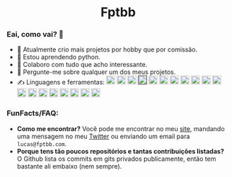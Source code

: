 <h1 align="center">Fptbb</h1>

### Eai, como vai? 👋

- 🔭 Atualmente crio mais projetos por hobby que por comissão.
- 🌱 Estou aprendendo python.
- 👯 Colaboro com tudo que acho interessante.
- 💬 Pergunte-me sobre qualquer um dos meus projetos.
- ✍️ Linguagens e ferramentas:
<code><a href="https://pt.wikipedia.org/wiki/HTML5" alt="html5"><img src="https://cdn.jsdelivr.net/gh/devicons/devicon@master/icons/html5/html5-original.svg" width="20" height="20"/></a></code>
<code><a href="https://sass-lang.com/" alt="sass"><img src="https://cdn.jsdelivr.net/gh/devicons/devicon@master/icons/sass/sass-original.svg" width="20" height="20"/></a></code>
<code><a href="https://webpack.js.org/" alt="webpack"><img src="https://devicons.github.io/devicon/devicon.git/icons/webpack/webpack-original.svg" width="20" height="20"/></a></code>
<code><a href="" alt="javascript"><img src="https://devicons.github.io/devicon/devicon.git/icons/javascript/javascript-original.svg" width="20" height="20"/></a></code>
<code><a href="https://www.python.org/" alt="python"><img src="https://devicons.github.io/devicon/devicon.git/icons/python/python-original.svg" width="20" height="20"/></a></code>
<code><a href="https://www.typescriptlang.org/" alt="typescript"><img src="https://devicons.github.io/devicon/devicon.git/icons/typescript/typescript-original.svg" width="20" height="20"/></a></code>
<code><a href="https://nodejs.org/" alt="nodejs"><img src="https://icon-library.com/images/node-js-icon/node-js-icon-12.jpg" width="20" height="20"/></a></code>
<code><a href="https://www.electronjs.org/" alt="electron"><img src="https://devicons.github.io/devicon/devicon.git/icons/electron/electron-original.svg" width="20" height="20"/></a></code>
<code><a href="https://expressjs.com/" alt="express"><img src="https://devicons.github.io/devicon/devicon.git/icons/express/express-original-wordmark.svg" width="20" height="20"/></a></code>
<code><a href="https://www.mongodb.com/" alt="mongodb"><img src="https://devicons.github.io/devicon/devicon.git/icons/mongodb/mongodb-original-wordmark.svg" width="20" height="20"/></a></code>
<code><a href="https://www.postgresql.org/" alt="postgresql"><img src="https://devicons.github.io/devicon/devicon.git/icons/postgresql/postgresql-original-wordmark.svg" width="20" height="20"/></a></code>
<code><a href="https://redis.io/" alt="redis"><img src="https://devicons.github.io/devicon/devicon.git/icons/redis/redis-original-wordmark.svg" width="20" height="20"/></a></code>
<code><a href="https://cloud.google.com/" alt="gcp"><img src="https://www.vectorlogo.zone/logos/google_cloud/google_cloud-icon.svg" width="20" height="20"/></a></code>
<code><a href="https://www.oracle.com/" alt="oracle"><img src="https://devicons.github.io/devicon/devicon.git/icons/oracle/oracle-original.svg" width="20" height="20"/></a></code>
<code><a href="https://kubernetes.io/" alt="kubernetes"><img src="https://www.vectorlogo.zone/logos/kubernetes/kubernetes-icon.svg" width="20" height="20"/></a></code>
<code><a href="https://www.kernel.org/" alt="linux"><img src="https://devicons.github.io/devicon/devicon.git/icons/linux/linux-original.svg" width="20" height="20"/></a></code>
<code><a href="https://www.gnu.org/software/bash/" alt="bash"><img src="https://www.vectorlogo.zone/logos/gnu_bash/gnu_bash-icon.svg" width="20" height="20"/></a></code>
<code><a href="https://www.nginx.com/" alt="nginx"><img src="https://devicons.github.io/devicon/devicon.git/icons/nginx/nginx-original.svg" width="20" height="20"/></a></code>
<code><a href="https://git-scm.com/" alt="git"><img src="https://www.vectorlogo.zone/logos/git-scm/git-scm-icon.svg" width="20" height="20"/></a></code>

<h3>FunFacts/FAQ:</h3>

 - **Como me encontrar?**
 Você pode me encontrar no meu [site](https://fptbb.com), mandando uma mensagem no meu [Twitter](https://twitter.com/fptbb) ou enviando um email para `lucas@fptbb.com`.
 - **Porque tens tão poucos repositórios e tantas contribuições listadas?**
 O Github lista os commits em gits privados publicamente, então tem bastante ali embaixo (nem sempre).
<!--
<a href="https://fptbb.com/">
  <img align="center" src="https://github-readme-stats.vercel.app/api?username=fptbb&count_private=true&hide=contribs&show_icons=true&title_color=ffff00&icon_color=fff&text_color=fff&bg_color=151515" />
</a>-->
